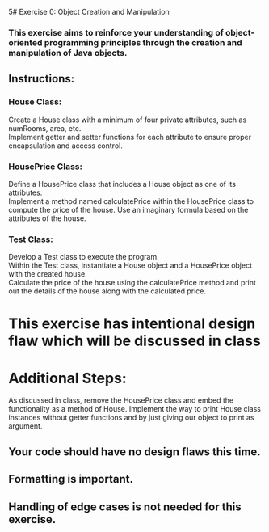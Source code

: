 5# Exercise 0: Object Creation and Manipulation
### This exercise aims to reinforce your understanding of object-oriented programming principles through the creation and manipulation of Java objects.
## Instructions:
### House Class:
Create a House class with a minimum of four private attributes, such as numRooms, area, etc.  
Implement getter and setter functions for each attribute to ensure proper encapsulation and access control.  
### HousePrice Class:
Define a HousePrice class that includes a House object as one of its attributes.  
Implement a method named calculatePrice within the HousePrice class to compute the price of the house. Use an imaginary formula based on the attributes of the house.  
### Test Class:
Develop a Test class to execute the program.  
Within the Test class, instantiate a House object and a HousePrice object with the created house.  
Calculate the price of the house using the calculatePrice method and print out the details of the house along with the calculated price.  

# This exercise has intentional design flaw which will be discussed in class

# Additional Steps:
As discussed in class, remove the HousePrice class and embed the functionality as a method of House.
Implement the way to print House class instances without getter functions and by just giving our object to print as argument.
## Your code should have no design flaws this time.
## Formatting is important.
## Handling of edge cases is not needed for this exercise.
